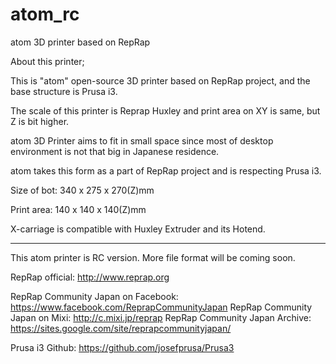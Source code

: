 atom_rc
=======


atom 3D printer based on RepRap


About this printer;

This is "atom" open-source 3D printer based on RepRap project, and the base structure is Prusa i3.

The scale of this printer is Reprap Huxley and print area on XY is same, but Z is bit higher. 

atom 3D Printer aims to fit in small space since most of desktop environment is not that big in Japanese residence.

atom takes this form as a part of RepRap project and is respecting Prusa i3.

Size of bot:  340 x 275 x 270(Z)mm

Print area: 140 x 140 x 140(Z)mm


X-carriage is compatible with Huxley Extruder and its Hotend.

------------------------------------------------------------------

This atom printer is RC version.
More file format will be coming soon.








RepRap official: http://www.reprap.org

RepRap Community Japan on Facebook: https://www.facebook.com/ReprapCommunityJapan
RepRap Community Japan on Mixi:  http://c.mixi.jp/reprap 
RepRap Community Japan Archive:  https://sites.google.com/site/reprapcommunityjapan/

Prusa i3 Github:  https://github.com/josefprusa/Prusa3



